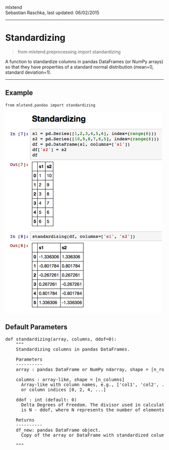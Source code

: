 mlxtend  
Sebastian Raschka, last updated: 06/02/2015


<hr>

# Standardizing

> from mlxtend.preprocessing import standardizing

A function to standardize columns in pandas DataFrames (or NumPy arrays) so that they have properties of a standard normal distribution (mean=0, standard deviation=1).

<hr>

## Example


	from mlxtend.pandas import standardizing

![](./img/scaling_standardizing.png)
    

## Default Parameters

<pre>def standardizing(array, columns, ddof=0):
    """
    Standardizing columns in pandas DataFrames.

    Parameters
    ----------
    array : pandas DataFrame or NumPy ndarray, shape = [n_rows, n_columns].

    columns : array-like, shape = [n_columns]
      Array-like with column names, e.g., ['col1', 'col2', ...]
      or column indices [0, 2, 4, ...]
      
    ddof : int (default: 0)
      Delta Degrees of Freedom. The divisor used in calculations 
      is N - ddof, where N represents the number of elements.

    Returns
    ----------
    df_new: pandas DataFrame object.
      Copy of the array or DataFrame with standardized columns.

    """</pre>